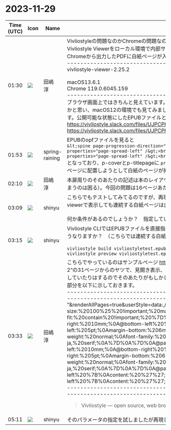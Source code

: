 # 2023-11-29

|Time (UTC)|Icon|Name|Message|
|---|---|---|---|
|01:30|![](https://secure.gravatar.com/avatar/698cc14290c3976fdd9f0a23494b87c1.jpg?s=72&d=https%3A%2F%2Fa.slack-edge.com%2Fdf10d%2Fimg%2Favatars%2Fava_0012-72.png)|田嶋　淳|Vivliostyleの問題なのかChromeの問題なのか切り分けはできていませんが不具合の報告です。以前からVivliostyle Viewerをローカル環境で内部サーバとして起動してEPUBのPDF出力用として使っていますが、最近Chromeから出力したPDFに白紙ページが入るようになってしまいました。環境は以下です。<br>-----------------------------------------------------------------<br>vivliostyle-viewer-2.25.2<br><br>macOS13.6.1<br>Chrome 119.0.6045.159<br>-----------------------------------------------------------------<br>ブラウザ画面上ではきちんと見えています。また、Safariで出力すれば問題は出ないようです。macOS13の問題かと思い、macOS12の環境でも見てみましたが同様の状況でした。vivliostyle-viewer-2.25.8でも発現します。公開可能な状態にしたEPUBファイルと白紙ページのPDFもアップロードしておきます。<br>https://vivliostyle.slack.com/files/UJPCPH1UL/F067JC3R954/vivliostyletest.epub<br>https://vivliostyle.slack.com/files/UJPCPH1UL/F067TESL49J/vivliostyletest_macos13_chrome.pdf|
|01:53|![](https://secure.gravatar.com/avatar/1ac180f0868137292905c311b5fff781.jpg?s=72&d=https%3A%2F%2Fa.slack-edge.com%2Fdf10d%2Fimg%2Favatars%2Fava_0021-72.png)|spring-raining|EPUBのopfファイルを見ると<br>```&lt;spine page-progression-direction="rtl"&gt;<br><br>&lt;itemref linear="yes" idref="p-cover" properties="page-spread-left" /&gt;<br>&lt;itemref linear="yes" idref="p-titlepage" properties="page-spread-left" /&gt;<br>...```<br>となっており、p-coverとp-titlepageに `properties="page-spread-left"` と設定されているため、両方見開き左ページに配置しようとして白紙のページが挿入されているように見えます|
|02:10|![](https://secure.gravatar.com/avatar/698cc14290c3976fdd9f0a23494b87c1.jpg?s=72&d=https%3A%2F%2Fa.slack-edge.com%2Fdf10d%2Fimg%2Favatars%2Fava_0012-72.png)|田嶋　淳|本扉周りのそのあたりの記述は本のレイアウトとしてはごく普通ですね（カバーと本扉が見開きで表示されてしまうのは困る）。今回の問題は16ページあたりから続く連続白紙ページです。|
|03:09|![](https://avatars.slack-edge.com/2018-04-27/354445776386_e258f5ed5ba887b08668_72.jpg)|shinyu|こちらでもテストしてみてるのですが、再現しません。このvivliostyletest.epubを展開したものをvivliostyle-viewerで表示しても連続する白紙ページは出ません。<br><br>何か条件があるのでしょうか？　指定しているスタイルなど？|
|03:15|![](https://avatars.slack-edge.com/2018-04-27/354445776386_e258f5ed5ba887b08668_72.jpg)|shinyu|Vivliostyle CLIではEPUBファイルを直接指定してbuild（PDF出力）やpreviewができますが、それをためすとどうなりますか？　（こちらでは連続する白紙ページは出ません）<br><br>```vivliostyle build vivliostyletest.epub```<br>```vivliostyle preview vivliostyletest.epub```|
|03:33|![](https://secure.gravatar.com/avatar/698cc14290c3976fdd9f0a23494b87c1.jpg?s=72&d=https%3A%2F%2Fa.slack-edge.com%2Fdf10d%2Fimg%2Favatars%2Fava_0012-72.png)|田嶋　淳|こちらでやっているのはサンプルページ <https://vivliostyle.org/samples/> の“Make Books with Vivliostyle, Vol. 2”の31ページからのヤツで、見開き表示、画像表示最適化、ノンブル表示などのためにかなり大量の追加指定をしていたりはするのでそのあたりがもしかしたら影響しているかもしれません。一応ソースコード内の追加指定部分を以下に示しておきます。<br>------------------------------------------------------------------------------------------------------------------------------------<br>"&amp;renderAllPages=true&amp;userStyle=data:,/*%3Cviewer%3E*/%0Aimg,%20svg%20%7B%20max-inline-size:%20100%25%20!important;%20max-block-size:%20100vb%20!important;%20object-fit:%20contain%20!important;%20%7D%0A/*%3C/viewer%3E*/%0A\@page%20:left%20%7B%0Amargin-right:%2010mm;%0A\@bottom-left%20%7B%0Acontent:%20counter(page);%0Amargin-left:%205pt;%0Amargin-bottom:%206mm;%0Awriting-mode:%20horizontal-tb;%0Afont-weight:%20normal;%0Afont-family:%20serif-ja,%20serif;%0A%7D%0A%7D%0A\@page%20:right%20%7B%0Amargin-left:%2010mm;%0A\@bottom-right%20%7B%0Acontent:%20counter(page);%0Amargin-right:%205pt;%0Amargin-bottom:%206mm;%0Awriting-mode:%20horizontal-tb;%0Afont-weight:%20normal;%0Afont-family:%20serif-ja,%20serif;%0A%7D%0A%7D%0A\@page%20:first%20%7B%0A\@bottom-left%20%7B%0Acontent:%20%27%27;%0A%7D%0A\@top-left%20%7B%0Acontent:%20%27%27;%0A%7D%0A%7D&amp;spread=true"<br>------------------------------------------------------------------------------------------------------------------------------------<br><blockquote>Vivliostyle — open source, web browser based CSS typesetting engine project</blockquote>|
|05:11|![](https://avatars.slack-edge.com/2018-04-27/354445776386_e258f5ed5ba887b08668_72.jpg)|shinyu|そのパラメータの指定を試しましたが再現しないです。|
